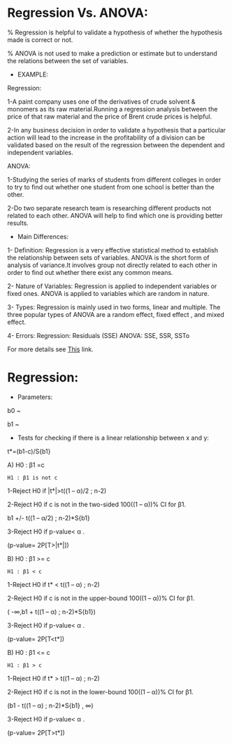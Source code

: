 # Regression Vs. ANOVA:

% Regression is helpful to validate a hypothesis of whether the hypothesis made is correct or not.

% ANOVA is not used to make a prediction or estimate but to understand the relations between the set of variables.

* EXAMPLE:

Regression:

1-A paint company uses one of the derivatives of crude solvent & monomers as its raw material.Running a regression analysis between the price of that raw material and the price of Brent crude prices is helpful.

2-In any business decision in order to validate a hypothesis that a particular action will lead to the increase in the profitability of a division can be validated based on the result of the regression between the dependent and independent variables.


ANOVA:

1-Studying the series of marks of students from different colleges in order to try to find out whether one student from one school is better than the other.

2-Do two separate research team is researching different products not related to each other. ANOVA will help to find which one is providing better results.


* Main Differences:

1- Definition:
Regression is a very effective statistical method to establish the relationship between sets of variables.
ANOVA is the short form of analysis of variance.It involves group not directly related to each other in order to find out whether there exist any common means.

2- Nature of Variables:
Regression is applied to independent variables or fixed ones.
ANOVA is applied to variables which are random in nature.

3- Types:
Regression is mainly used in two forms, linear and multiple.
The three popular types of ANOVA are a random effect, fixed effect , and mixed effect.

4- Errors:
Regression: Residuals (SSE)
ANOVA: SSE, SSR, SSTo




For more details see [This](https://www.wallstreetmojo.com/regression-vs-anova/) link.



# Regression:

* Parameters:

b0 ~

b1 ~

* Tests for checking if there is a linear relationship between x and y:

t*=(b1-c)/S{b1}

A) H0 : β1 =c

    H1 : β1 is not c


1-Reject H0 if |t*|>t((1 – α)/2 ; n-2)

2-Reject H0 if c is not in the two-sided 100((1 – α))% CI for β1.

b1 +/- t((1 – α/2) ; n-2)*S{b1}

3-Reject H0 if p-value< α .

(p-value= 2P[T>|t*|])


B)  H0 : β1 >= c

    H1 : β1 < c

1-Reject H0 if t* < t((1 – α) ; n-2)

2-Reject H0 if c is not in the upper-bound 100((1 – α))% CI for β1.

( -∞,b1 + t((1 – α) ; n-2)*S{b1})

3-Reject H0 if p-value< α .

(p-value= 2P[T<t*])


B) H0 : β1 <= c

    H1 : β1 > c

1-Reject H0 if t* > t((1 – α) ; n-2)

2-Reject H0 if c is not in the lower-bound 100((1 – α))% CI for β1.

(b1 - t((1 – α) ; n-2)*S{b1} , ∞)

3-Reject H0 if p-value< α .

(p-value= 2P[T>t*])    
